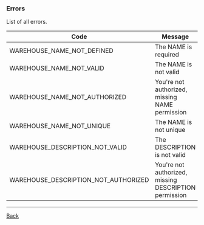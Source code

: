 ### Errors

List of all errors.

| Code                           | Message                                      |
|--------------------------------|----------------------------------------------|
| WAREHOUSE_NAME_NOT_DEFINED | The NAME is required |
| WAREHOUSE_NAME_NOT_VALID | The NAME is not valid |
| WAREHOUSE_NAME_NOT_AUTHORIZED | You're not authorized, missing NAME permission |
| WAREHOUSE_NAME_NOT_UNIQUE | The NAME is not unique |
| WAREHOUSE_DESCRIPTION_NOT_VALID | The DESCRIPTION is not valid |
| WAREHOUSE_DESCRIPTION_NOT_AUTHORIZED | You're not authorized, missing DESCRIPTION permission |

---
[Back](index.md)